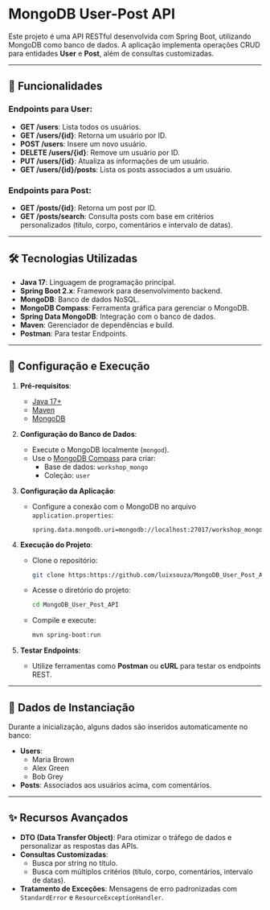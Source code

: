 # MongoDB User-Post API

Este projeto é uma API RESTful desenvolvida com Spring Boot, utilizando MongoDB como banco de dados. A aplicação implementa operações CRUD para entidades **User** e **Post**, além de consultas customizadas.

---

## 🚀 Funcionalidades

### Endpoints para **User**:
- **GET /users**: Lista todos os usuários.
- **GET /users/{id}**: Retorna um usuário por ID.
- **POST /users**: Insere um novo usuário.
- **DELETE /users/{id}**: Remove um usuário por ID.
- **PUT /users/{id}**: Atualiza as informações de um usuário.
- **GET /users/{id}/posts**: Lista os posts associados a um usuário.

### Endpoints para **Post**:
- **GET /posts/{id}**: Retorna um post por ID.
- **GET /posts/search**: Consulta posts com base em critérios personalizados (título, corpo, comentários e intervalo de datas).

---

## 🛠️ Tecnologias Utilizadas

- **Java 17**: Linguagem de programação principal.
- **Spring Boot 2.x**: Framework para desenvolvimento backend.
- **MongoDB**: Banco de dados NoSQL.
- **MongoDB Compass**: Ferramenta gráfica para gerenciar o MongoDB.
- **Spring Data MongoDB**: Integração com o banco de dados.
- **Maven**: Gerenciador de dependências e build.
- **Postman**: Para testar Endpoints.

---

## 💾 Configuração e Execução

1. **Pré-requisitos**:
   - [Java 17+](https://www.oracle.com/java/technologies/javase-jdk17-downloads.html)
   - [Maven](https://maven.apache.org/)
   - [MongoDB](https://www.mongodb.com/try/download/community)

2. **Configuração do Banco de Dados**:
   - Execute o MongoDB localmente (`mongod`).
   - Use o [MongoDB Compass](https://www.mongodb.com/products/compass) para criar:
     - Base de dados: `workshop_mongo`
     - Coleção: `user`

3. **Configuração da Aplicação**:
   - Configure a conexão com o MongoDB no arquivo `application.properties`:
     ```properties
     spring.data.mongodb.uri=mongodb://localhost:27017/workshop_mongo
     ```

4. **Execução do Projeto**:
   - Clone o repositório:
     ```bash
     git clone https:https://github.com/luixsouza/MongoDB_User_Post_API.git
     ```
   - Acesse o diretório do projeto:
     ```bash
     cd MongoDB_User_Post_API
     ```
   - Compile e execute:
     ```bash
     mvn spring-boot:run
     ```

5. **Testar Endpoints**:
   - Utilize ferramentas como **Postman** ou **cURL** para testar os endpoints REST.

---

## 📂 Dados de Instanciação

Durante a inicialização, alguns dados são inseridos automaticamente no banco:
- **Users**:
  - Maria Brown
  - Alex Green
  - Bob Grey
- **Posts**: Associados aos usuários acima, com comentários.

---

## ✨ Recursos Avançados

- **DTO (Data Transfer Object)**: Para otimizar o tráfego de dados e personalizar as respostas das APIs.
- **Consultas Customizadas**:
  - Busca por string no título.
  - Busca com múltiplos critérios (título, corpo, comentários, intervalo de datas).
- **Tratamento de Exceções**: Mensagens de erro padronizadas com `StandardError` e `ResourceExceptionHandler`.